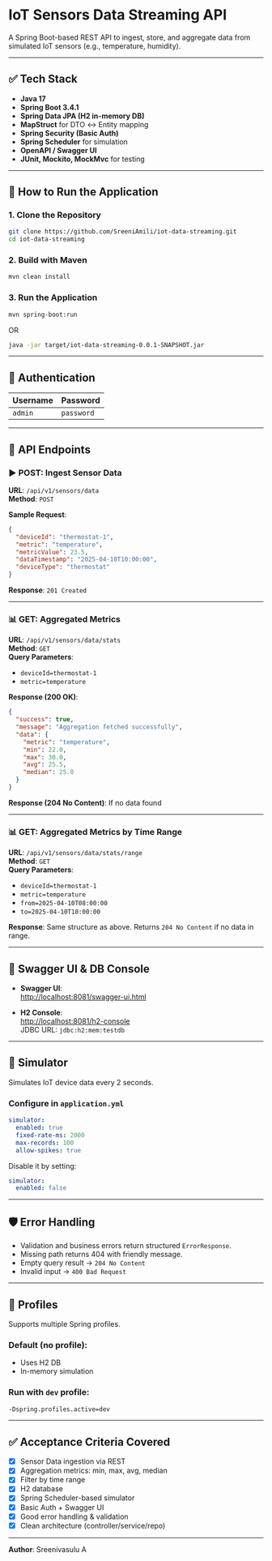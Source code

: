 # IoT Sensors Data Streaming API

A Spring Boot-based REST API to ingest, store, and aggregate data from simulated IoT sensors (e.g., temperature, humidity).

---

## ✅ Tech Stack

- **Java 17**
- **Spring Boot 3.4.1**
- **Spring Data JPA (H2 in-memory DB)**
- **MapStruct** for DTO ↔ Entity mapping
- **Spring Security (Basic Auth)**
- **Spring Scheduler** for simulation
- **OpenAPI / Swagger UI**
- **JUnit, Mockito, MockMvc** for testing

---

## 🚀 How to Run the Application

### 1. Clone the Repository
```bash
git clone https://github.com/SreeniAmili/iot-data-streaming.git
cd iot-data-streaming
```

### 2. Build with Maven
```bash
mvn clean install
```

### 3. Run the Application
```bash
mvn spring-boot:run
```

OR

```bash
java -jar target/iot-data-streaming-0.0.1-SNAPSHOT.jar
```

---

## 🔑 Authentication

| Username | Password |
|----------|----------|
| `admin`  | `password` |

---

## 📂 API Endpoints

### ▶️ POST: Ingest Sensor Data

**URL**: `/api/v1/sensors/data`  
**Method**: `POST`

**Sample Request**:
```json
{
  "deviceId": "thermostat-1",
  "metric": "temperature",
  "metricValue": 23.5,
  "dataTimestamp": "2025-04-10T10:00:00",
  "deviceType": "thermostat"
}
```

**Response**: `201 Created`

---

### 📊 GET: Aggregated Metrics

**URL**: `/api/v1/sensors/data/stats`  
**Method**: `GET`  
**Query Parameters**:
- `deviceId=thermostat-1`
- `metric=temperature`

**Response (200 OK)**:
```json
{
  "success": true,
  "message": "Aggregation fetched successfully",
  "data": {
    "metric": "temperature",
    "min": 22.0,
    "max": 30.0,
    "avg": 25.5,
    "median": 25.0
  }
}
```

**Response (204 No Content)**: If no data found

---

### 📊 GET: Aggregated Metrics by Time Range

**URL**: `/api/v1/sensors/data/stats/range`  
**Method**: `GET`  
**Query Parameters**:
- `deviceId=thermostat-1`
- `metric=temperature`
- `from=2025-04-10T08:00:00`
- `to=2025-04-10T10:00:00`

**Response**:
Same structure as above. Returns `204 No Content` if no data in range.

---

## 📘 Swagger UI & DB Console

- **Swagger UI**:  
  [http://localhost:8081/swagger-ui.html](http://localhost:8081/swagger-ui.html)

- **H2 Console**:  
  [http://localhost:8081/h2-console](http://localhost:8081/h2-console)  
  JDBC URL: `jdbc:h2:mem:testdb`

---

## 🧪 Simulator

Simulates IoT device data every 2 seconds.

### Configure in `application.yml`
```yaml
simulator:
  enabled: true
  fixed-rate-ms: 2000
  max-records: 100
  allow-spikes: true
```

Disable it by setting:
```yaml
simulator:
  enabled: false
```

---

## 🛡️ Error Handling

- Validation and business errors return structured `ErrorResponse`.
- Missing path returns 404 with friendly message.
- Empty query result → `204 No Content`
- Invalid input → `400 Bad Request`

---

## 📁 Profiles

Supports multiple Spring profiles.

### Default (no profile):
- Uses H2 DB
- In-memory simulation

### Run with `dev` profile:
```bash
-Dspring.profiles.active=dev
```

---

## ✅ Acceptance Criteria Covered

- [x] Sensor Data ingestion via REST
- [x] Aggregation metrics: min, max, avg, median
- [x] Filter by time range
- [x] H2 database
- [x] Spring Scheduler-based simulator
- [x] Basic Auth + Swagger UI
- [x] Good error handling & validation
- [x] Clean architecture (controller/service/repo)

---


**Author**: Sreenivasulu A  
